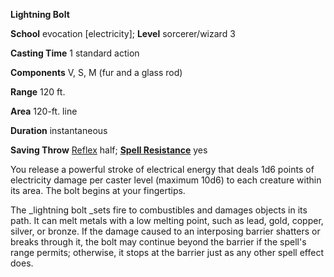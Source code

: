  **Lightning Bolt**

**School** evocation [electricity]; **Level** sorcerer/wizard 3

**Casting Time** 1 standard action

**Components** V, S, M (fur and a glass rod)

**Range** 120 ft.

**Area** 120-ft. line

**Duration** instantaneous

**Saving Throw** [Reflex](../combat#_reflex) half; **[Spell Resistance](../glossary#_spell-resistance)** yes

You release a powerful stroke of electrical energy that deals 1d6 points of electricity damage per caster level (maximum 10d6) to each creature within its area. The bolt begins at your fingertips.

The _lightning bolt _sets fire to combustibles and damages objects in its path. It can melt metals with a low melting point, such as lead, gold, copper, silver, or bronze. If the damage caused to an interposing barrier shatters or breaks through it, the bolt may continue beyond the barrier if the spell's range permits; otherwise, it stops at the barrier just as any other spell effect does.

